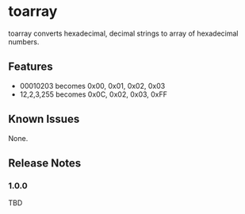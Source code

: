 # toarray 

toarray converts hexadecimal, decimal strings to array of hexadecimal numbers.

## Features


- 00010203 becomes 0x00, 0x01, 0x02, 0x03
- 12,2,3,255 becomes 0x0C, 0x02, 0x03, 0xFF

## Known Issues

None.

## Release Notes

### 1.0.0

TBD

